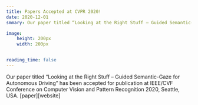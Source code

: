 ```yaml
---
title: Papers Accepted at CVPR 2020!
date: 2020-12-01
smmary: Our paper titled “Looking at the Right Stuff – Guided Semantic-Gaze for Autonomous Driving” has been accepted for publication at IEEE/CVF Conference on Computer Vision and Pattern Recognition 2020, Seattle, USA.

image:
    height: 200px
    width: 200px


reading_time: false
---
```





<!--more-->
Our paper titled “Looking at the Right Stuff – Guided Semantic-Gaze for Autonomous Driving” has been accepted for publication at IEEE/CVF Conference on Computer Vision and Pattern Recognition 2020, Seattle, USA. [paper][website]

